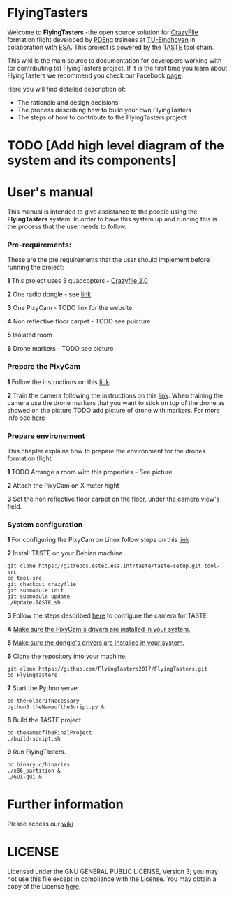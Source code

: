 # FlyingTasters

Welcome to **FlyingTasters** -the open source solution for [CrazyFlie](https://www.bitcraze.io/crazyflie-2/) formation flight developed by [PDEng](https://www.tue.nl/en/education/tue-graduate-school/pdeng-programs/pdeng-programs-overview/pdeng-software-technology-st/) trainees at [TU-Eindhoven](https://www.tue.nl/) in colaboration with [ESA](http://www.esa.int/ESA). This project is powered by the [TASTE](http://taste.tuxfamily.org/) tool chain.

This wiki is the main source to documentation for developers working with (or contributing to) FlyingTasters project. If it is the first time you learn about FlyingTasters we recommend you check our Facebook [page](https://www.facebook.com/flyingtasters/).

Here you will find detailed description of:

* The rationale and design decisions
* The process describing how to build your own FlyingTasters
* The steps of how to contribute to the FlyingTasters project

# TODO [Add high level diagram of the system and its components]


# User's manual 
This manual is intended to give assistance to the people using the **FlyingTasters** system. In order to have this system up and running this is the process that the user needs to follow.

### Pre-requirements:
These are the pre requirements that the user should implement before running the project:

**1** This project uses 3 quadcopters - [Crazyflie 2.0](https://www.bitcraze.io/crazyflie-2/)   

**2** One radio dongle - see [link](https://www.bitcraze.io/2012/02/the-crazyradio-dongle/)

**3** One PixyCam - TODO link for the website

**4** Non reflective floor carpet - TODO see puicture

**5** Isolated room

**6** Drone markers - TODO see picture

### Prepare the PixyCam

**1** Follow the instructions on this [link](http://cmucam.org/projects/cmucam5/wiki/Installing_PixyMon_on_Linux)

**2** Train the camera following the instructions on this [link](https://www.youtube.com/watch?v=7znEmgYZXL0&feature=youtu.be). When training the camera use the drone markers that you want to stick on top of the drone as showed on the picture TODO add picture of drone with markers. For more info see [here](https://github.com/FlyingTasters2017/FlyingTasters/wiki/Position-Detection#object-teaching-and-configuring-the-camera)

### Prepare environement
This chapter explains how to prepare the environment for the drones formation flight.

**1** TODO Arrange a room with this properties - See picture

**2** Attach the PixyCam on X meter hight

**3** Set the non reflective floor carpet on the floor, under the camera view's field.

### System configuration

**1** For configuring the PixyCam on Linux follow steps on this [link](http://cmucam.org/projects/cmucam5/wiki/Building_the_libpixyusb_example_on_Linux)

**2** Install TASTE on your Debian machine.
```
git clone https://gitrepos.estec.esa.int/taste/taste-setup.git tool-src
cd tool-src
git checkout crazyflie
git submodule init
git submodule update
./Update-TASTE.sh
```

**3** Follow the steps described [here](https://github.com/FlyingTasters2017/FlyingTasters/wiki/Developer's-manual#configuring-the-pixy-camera) to configure the camera for TASTE

**4** [Make sure the PixyCam's drivers are installed in your system.](https://github.com/FlyingTasters2017/FlyingTasters/wiki/Setup-guide#configuring-the-pixy-camera)

**5** [Make sure the dongle's drivers are installed in your system.](https://github.com/FlyingTasters2017/FlyingTasters/wiki/Setup-guide#configuring-the-radio-dongle)

**6** Clone the repository into your machine.
```
git clone https://github.com/FlyingTasters2017/FlyingTasters.git
cd FlyingTasters
```
**7** Start the Python server.
```
cd theFolderIfNecessary
python3 theNameoftheScript.py &
```
**8** Build the TASTE project.
```
cd theNameofTheFinalProject
./build-script.sh
```
**9** Run FlyingTasters.
```
cd binary.c/binaries
./x86_partition &
./GUI-gui &
```
# Further information

Please access our [wiki](https://github.com/FlyingTasters2017/FlyingTasters/wiki)

# LICENSE

Licensed under the GNU GENERAL PUBLIC LICENSE, Version 3; you may not use this file except in compliance with the License. You may obtain a copy of the License [here](https://www.gnu.org/licenses/licenses.html).

